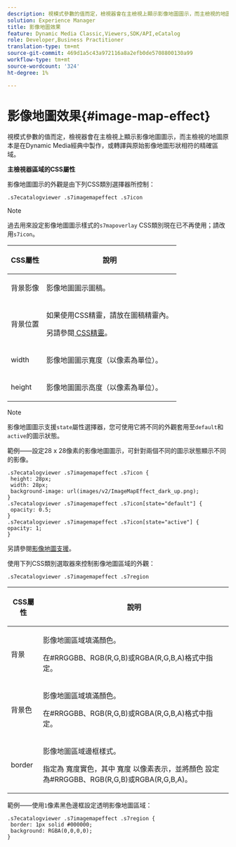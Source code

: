 ```yaml
---
description: 視模式參數的值而定，檢視器會在主檢視上顯示影像地圖圖示，而主檢視的地圖原本是在Dynamic Media經典中製作，或轉譯與原始影像地圖形狀相符的精確區域。
solution: Experience Manager
title: 影像地圖效果
feature: Dynamic Media Classic,Viewers,SDK/API,eCatalog
role: Developer,Business Practitioner
translation-type: tm+mt
source-git-commit: 469d1a5c43a972116a8a2efb0de5708800130a99
workflow-type: tm+mt
source-wordcount: '324'
ht-degree: 1%

---
```



# 影像地圖效果{#image-map-effect}

視模式參數的值而定，檢視器會在主檢視上顯示影像地圖圖示，而主檢視的地圖原本是在Dynamic Media經典中製作，或轉譯與原始影像地圖形狀相符的精確區域。

<!--<a id="section_061E550C1C1D4DB2BD663A898895B38C"></a>-->

**主檢視器區域的CSS屬性**

影像地圖圖示的外觀是由下列CSS類別選擇器所控制：

```
.s7ecatalogviewer .s7imagemapeffect .s7icon
```

>[!NOTE]
>
>過去用來設定影像地圖圖示樣式的`s7mapoverlay` CSS類別現在已不再使用；請改用`s7icon`。

<table id="table_94EE3F5BBE4547C0B4943471CEE7EDE4"> 
 <thead> 
  <tr> 
   <th colname="col1" class="entry"> <p> CSS屬性 </p> </th> 
   <th colname="col2" class="entry"> <p>說明 </p> </th> 
  </tr> 
 </thead>
 <tbody> 
  <tr> 
   <td colname="col1"> <p> <span class="codeph"> 背景影像  </span> </p> </td> 
   <td colname="col2"> <p>影像地圖圖示圖稿。 </p> </td> 
  </tr> 
  <tr> 
   <td colname="col1"> <p> <span class="codeph"> 背景位置  </span> </p> </td> 
   <td colname="col2"> <p> 如果使用CSS精靈，請放在圖稿精靈內。 </p> <p>另請參閱<a href="../../../c-html5-s7-aem-asset-viewers/c-html5-20-ecatalog-viewer-about/c-html5-20-ecatalog-viewer-customizingviewer/c-html5-20-ecatalog-viewer-customizingviewer.md#section-9d570f95eb2443aca74c1b02f6e89aff" format="dita" scope="local"> CSS精靈</a>。 </p> </td> 
  </tr> 
  <tr> 
   <td colname="col1"> <p> <span class="codeph"> width </span> </p> </td> 
   <td colname="col2"> <p>影像地圖圖示寬度（以像素為單位）。 </p> </td> 
  </tr> 
  <tr> 
   <td colname="col1"> <p> <span class="codeph"> height </span> </p> </td> 
   <td colname="col2"> <p>影像地圖圖示高度（以像素為單位）。 </p> </td> 
  </tr> 
 </tbody> 
</table>

>[!NOTE]
>
>影像地圖圖示支援`state`屬性選擇器，您可使用它將不同的外觀套用至`default`和`active`的圖示狀態。

範例——設定28 x 28像素的影像地圖圖示，可針對兩個不同的圖示狀態顯示不同的影像。

```
.s7ecatalogviewer .s7imagemapeffect .s7icon { 
 height: 28px; 
 width: 28px;  
 background-image: url(images/v2/ImageMapEffect_dark_up.png); 
} 
.s7ecatalogviewer .s7imagemapeffect .s7icon[state="default"] { 
 opacity: 0.5; 
} 
.s7ecatalogviewer .s7imagemapeffect .s7icon[state="active"] { 
opacity: 1; 
}
```

另請參閱[影像地圖支援](../../../c-html5-s7-aem-asset-viewers/c-html5-20-ecatalog-viewer-about/c-html5-20-ecatalog-image-map-support.md#concept-28759efae5014a1fa8b0fb14dc26812a)。

使用下列CSS類別選取器來控制影像地圖區域的外觀：

```
.s7ecatalogviewer .s7imagemapeffect .s7region
```

<table id="table_1FF98CE842604AAABD838FF528CDC4EF"> 
 <thead> 
  <tr> 
   <th colname="col1" class="entry"> <p> CSS屬性 </p> </th> 
   <th colname="col2" class="entry"> <p>說明 </p> </th> 
  </tr> 
 </thead>
 <tbody> 
  <tr> 
   <td colname="col1"> <p> <span class="codeph"> 背景  </span> </p> </td> 
   <td colname="col2"> <p> 影像地圖區域填滿顏色。 </p> <p>在#RRGGBB、RGB(R,G,B)或RGBA(R,G,B,A)格式中指定。 </p> </td> 
  </tr> 
  <tr> 
   <td colname="col1"> <p> <span class="codeph"> 背景色  </span> </p> </td> 
   <td colname="col2"> <p> 影像地圖區域填滿顏色。 </p> <p>在#RRGGBB、RGB(R,G,B)或RGBA(R,G,B,A)格式中指定。 </p> </td> 
  </tr> 
  <tr> 
   <td colname="col1"> <p> <span class="codeph"> border </span> </p> </td> 
   <td colname="col2"> <p> 影像地圖區域邊框樣式。 </p> <p>指定為<span class="codeph"> <span class="varname">寬度</span>實色<span class="varname"></span>，其中<span class="codeph"> <span class="varname">寬度</span> </span>以像素表示，並將<span class="codeph">顏色</span> </span>設定為#RRGGBB、RGB(R,G,B)或RGBA(R,G,B,A)。</span><span class="varname"> </span></p> </td> 
  </tr> 
 </tbody> 
</table>

範例——使用`1`像素黑色邊框設定透明影像地圖區域：

```
.s7ecatalogviewer .s7imagemapeffect .s7region { 
 border: 1px solid #000000; 
 background: RGBA(0,0,0,0);  
}
```

